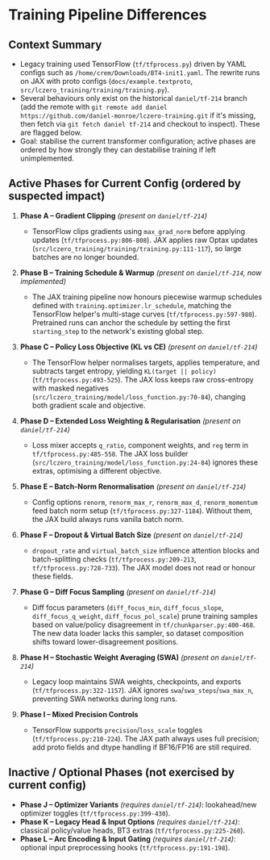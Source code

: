 # Training Pipeline Differences

## Context Summary
- Legacy training used TensorFlow (`tf/tfprocess.py`) driven by YAML configs such as `/home/crem/Downloads/BT4-init1.yaml`. The rewrite runs on JAX with proto configs (`docs/example.textproto`, `src/lczero_training/training/training.py`).
- Several behaviours only exist on the historical `daniel/tf-214` branch (add the remote with `git remote add daniel https://github.com/daniel-monroe/lczero-training.git` if it's missing, then fetch via `git fetch daniel tf-214` and checkout to inspect). These are flagged below.
- Goal: stabilise the current transformer configuration; active phases are ordered by how strongly they can destabilise training if left unimplemented.

## Active Phases for Current Config (ordered by suspected impact)
1. **Phase A – Gradient Clipping** *(present on `daniel/tf-214`)*
   - TensorFlow clips gradients using `max_grad_norm` before applying updates (`tf/tfprocess.py:806-808`). JAX applies raw Optax updates (`src/lczero_training/training/training.py:111-117`), so large batches are no longer bounded.

2. **Phase B – Training Schedule & Warmup** *(present on `daniel/tf-214`, now implemented)*
   - The JAX training pipeline now honours piecewise warmup schedules defined with `training.optimizer.lr_schedule`, matching the TensorFlow helper's multi-stage curves (`tf/tfprocess.py:597-980`). Pretrained runs can anchor the schedule by setting the first `starting_step` to the network's existing global step.

3. **Phase C – Policy Loss Objective (KL vs CE)** *(present on `daniel/tf-214`)*
   - The TensorFlow helper normalises targets, applies temperature, and subtracts target entropy, yielding `KL(target || policy)` (`tf/tfprocess.py:493-525`). The JAX loss keeps raw cross-entropy with masked negatives (`src/lczero_training/model/loss_function.py:70-84`), changing both gradient scale and objective.

4. **Phase D – Extended Loss Weighting & Regularisation** *(present on `daniel/tf-214`)*
   - Loss mixer accepts `q_ratio`, component weights, and `reg` term in `tf/tfprocess.py:485-558`. The JAX loss builder (`src/lczero_training/model/loss_function.py:24-84`) ignores these extras, optimising a different objective.

5. **Phase E – Batch-Norm Renormalisation** *(present on `daniel/tf-214`)*
   - Config options `renorm`, `renorm_max_r`, `renorm_max_d`, `renorm_momentum` feed batch norm setup (`tf/tfprocess.py:327-1184`). Without them, the JAX build always runs vanilla batch norm.

6. **Phase F – Dropout & Virtual Batch Size** *(present on `daniel/tf-214`)*
   - `dropout_rate` and `virtual_batch_size` influence attention blocks and batch-splitting checks (`tf/tfprocess.py:209-213`, `tf/tfprocess.py:728-733`). The JAX model does not read or honour these fields.

7. **Phase G – Diff Focus Sampling** *(present on `daniel/tf-214`)*
   - Diff focus parameters (`diff_focus_min`, `diff_focus_slope`, `diff_focus_q_weight`, `diff_focus_pol_scale`) prune training samples based on value/policy disagreement in `tf/chunkparser.py:400-468`. The new data loader lacks this sampler, so dataset composition shifts toward lower-disagreement positions.

8. **Phase H – Stochastic Weight Averaging (SWA)** *(present on `daniel/tf-214`)*
   - Legacy loop maintains SWA weights, checkpoints, and exports (`tf/tfprocess.py:322-1157`). JAX ignores `swa`/`swa_steps`/`swa_max_n`, preventing SWA networks during long runs.

9. **Phase I – Mixed Precision Controls**
   - TensorFlow supports `precision`/`loss_scale` toggles (`tf/tfprocess.py:210-224`). The JAX path always uses full precision; add proto fields and dtype handling if BF16/FP16 are still required.

## Inactive / Optional Phases (not exercised by current config)
- **Phase J – Optimizer Variants** *(requires `daniel/tf-214`)*: lookahead/new optimizer toggles (`tf/tfprocess.py:399-430`).
- **Phase K – Legacy Head & Input Options** *(requires `daniel/tf-214`)*: classical policy/value heads, BT3 extras (`tf/tfprocess.py:225-260`).
- **Phase L – Arc Encoding & Input Gating** *(requires `daniel/tf-214`)*: optional input preprocessing hooks (`tf/tfprocess.py:191-198`).
